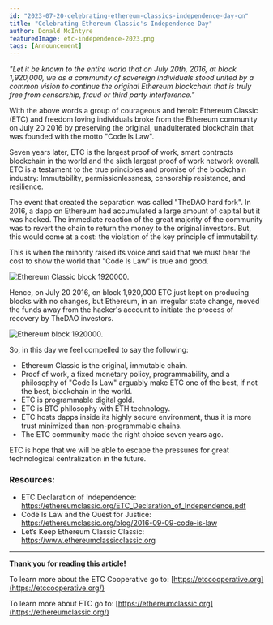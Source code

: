 ```yaml
---
id: "2023-07-20-celebrating-ethereum-classics-independence-day-cn"
title: "Celebrating Ethereum Classic's Independence Day"
author: Donald McIntyre
featuredImage: etc-independence-2023.png
tags: [Announcement]
---
```


*"Let it be known to the entire world that on July 20th, 2016, at block 1,920,000, we as a community of sovereign individuals stood united by a common vision to continue the original Ethereum blockchain that is truly free from censorship, fraud or third party interference."*

With the above words a group of courageous and heroic Ethereum Classic (ETC) and freedom loving individuals broke from the Ethereum community on July 20 2016 by preserving the original, unadulterated blockchain that was founded with the motto "Code Is Law".

Seven years later, ETC is the largest proof of work, smart contracts blockchain in the world and the sixth largest proof of work network overall. ETC is a testament to the true principles and promise of the blockchain industry: Immutability, permissionlessness, censorship resistance, and resilience.

The event that created the separation was called "TheDAO hard fork". In 2016, a dapp on Ethereum had accumulated a large amount of capital but it was hacked. The immediate reaction of the great majority of the community was to revert the chain to return the money to the original investors. But, this would come at a cost: the violation of the key principle of immutability. 

This is when the minority raised its voice and said that we must bear the cost to show the world that "Code Is Law" is true and good.

![Ethereum Classic block 1920000.](/etc-1920000-2.png)

Hence, on July 20 2016, on block 1,920,000 ETC just kept on producing blocks with no changes, but Ethereum, in an irregular state change, moved the funds away from the hacker's account to initiate the process of recovery by TheDAO investors.

![Ethereum block 1920000.](/eth-1920000-2.png)

So, in this day we feel compelled to say the following:

- Ethereum Classic is the original, immutable chain.
- Proof of work, a fixed monetary policy, programmability, and a philosophy of "Code Is Law" arguably make ETC one of the best, if not the best, blockchain in the world.
- ETC is programmable digital gold.
- ETC is BTC philosophy with ETH technology.
- ETC hosts dapps inside its highly secure environment, thus it is more trust minimized than non-programmable chains.
- The ETC community made the right choice seven years ago.

ETC is hope that we will be able to escape the pressures for great technological centralization in the future.

### Resources:

- ETC Declaration of Independence: https://ethereumclassic.org/ETC_Declaration_of_Independence.pdf
- Code Is Law and the Quest for Justice: https://ethereumclassic.org/blog/2016-09-09-code-is-law
- Let’s Keep Ethereum Classic Classic: https://www.ethereumclassicclassic.org

---

**Thank you for reading this article!**

To learn more about the ETC Cooperative go to:  [https://etccooperative.org](https://etccooperative.org/)

To learn more about ETC go to:  [https://ethereumclassic.org](https://ethereumclassic.org/)
